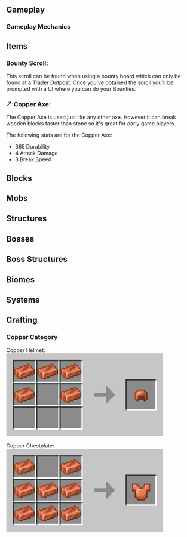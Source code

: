 ## Gameplay
### Gameplay Mechanics


## Items
### Bounty Scroll:
This scroll can be found when using a bounty board which can only be found at a Trader Outpost. Once you've obtained the scroll you'll be prompted with a UI where you can do your Bounties.

### ![axe](/docs/images/copper_axe.png) Copper Axe:
The Copper Axe is used just like any other axe. However it can break wooden blocks faster than stone so it's great for early game players.

The following stats are for the Copper Axe:
- 365 Durability
- 4 Attack Damage
- 3 Break Speed

## Blocks

## Mobs

## Structures

## Bosses

## Boss Structures

## Biomes

## Systems

## Crafting
### Copper Category
Copper Helmet:
<img src="./images/crafting-grid-copper-helmet.png"
	alt="alternative text"
	pixelated="true"
	width=420> 

Copper Chestplate:
<img src="./images/crafting-grid-copper-chestplate.png"
	alt="alternative text"
	pixelated="true"
	width=420> 